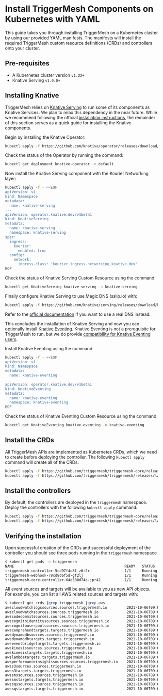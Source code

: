 # Install TriggerMesh Components on Kubernetes with YAML

This guide takes you through installing TriggerMesh on a Kubernetes cluster by using our provided YAML manifests. The manifests will install the required TriggerMesh custom resource definitions (CRDs) and controllers onto your cluster.

## Pre-requisites

* A Kubernetes cluster version `v1.22+`
* Knative Serving `v1.0.0+`

## Installing Knative

TriggerMesh relies on [Knative Serving](https://knative.dev/docs/concepts/#knative-serving) to run some of its components as Knative Services. We plan to relax this dependency in the near future. While we recommend following the official [installation instructions](https://knative.dev/docs/install/operator/knative-with-operators/), the remainder of this section serves as a quick guide for installing the Knative components.

Begin by installing the Knative Operator:

```sh
kubectl apply -f https://github.com/knative/operator/releases/download/knative-v1.8.1/operator.yaml -n default
```

Check the status of the Operator by running the command:

```sh
kubectl get deployment knative-operator -n default
```

Now install the Knative Serving component with the Kourier Networking layer:

```sh
kubectl apply -f - <<EOF
apiVersion: v1
kind: Namespace
metadata:
  name: knative-serving
---
apiVersion: operator.knative.dev/v1beta1
kind: KnativeServing
metadata:
  name: knative-serving
  namespace: knative-serving
spec:
  ingress:
    kourier:
      enabled: true
  config:
    network:
      ingress-class: "kourier.ingress.networking.knative.dev"
EOF
```

Check the status of Knative Serving Custom Resource using the command:

```sh
kubectl get KnativeServing knative-serving -n knative-serving
```

Finally configure Knative Serving to use Magic DNS (sslip.io) with:

```sh
kubectl apply -f https://github.com/knative/serving/releases/download/knative-v1.8.3/serving-default-domain.yaml
```

Refer to the [official documentation](https://knative.dev/docs/install/operator/knative-with-operators/#configure-dns) if you want to use a real DNS instead.

This concludes the installation of Knative Serving and now you can optionally install [Knative Eventing](https://knative.dev/docs/concepts/#knative-eventing). Knative Eventing is not a prerequisite for TriggerMesh to run, but we do provide [compatibility for Knative Eventing users](triggermesh-knative.md).

Install Knative Eventing using the command:

```sh
kubectl apply -f - <<EOF
apiVersion: v1
kind: Namespace
metadata:
  name: knative-eventing
---
apiVersion: operator.knative.dev/v1beta1
kind: KnativeEventing
metadata:
  name: knative-eventing
  namespace: knative-eventing
EOF
```

Check the status of Knative Eventing Custom Resource using the command:

```sh
kubectl get KnativeEventing knative-eventing -n knative-eventing
```

## Install the CRDs

All TriggerMesh APIs are implemented as Kubernetes CRDs, which we need to create before deploying the controller. The following `kubectl apply` command will create all of the CRDs.

```sh
kubectl apply -f https://github.com/triggermesh/triggermesh-core/releases/latest/download/triggermesh-core-crds.yaml
kubectl apply -f https://github.com/triggermesh/triggermesh/releases/latest/download/triggermesh-crds.yaml
```

## Install the controllers

By default, the controllers are deployed in the `triggermesh` namespace. Deploy the controllers with the following `kubectl apply` command:

```sh
kubectl apply -f https://github.com/triggermesh/triggermesh-core/releases/latest/download/triggermesh-core.yaml
kubectl apply -f https://github.com/triggermesh/triggermesh/releases/latest/download/triggermesh.yaml
```

## Verifying the installation

Upon successful creation of the CRDs and successful deployment of the controller you should see three pods running in the `triggermesh` namespace

```sh
$ kubectl get pods -n triggermesh
NAME                                                   READY   STATUS    RESTARTS   AGE
triggermesh-controller-5cd97f4c8f-z6r2r                1/1     Running   0          57m
triggermesh-webhook-79cd8d6f5d-gf2lj                   1/1     Running   0          57m
triggermesh-core-controller-64c588d74c-jpr42           1/1     Running   0          57m
```

All event sources and targets will be available to you as new API objects. For example, you can list all AWS related sources and targets with:

```sh
$ kubectl get crds |grep triggermesh |grep aws
awscloudwatchlogssources.sources.triggermesh.io         2021-10-06T09:01:27Z
awscloudwatchsources.sources.triggermesh.io             2021-10-06T09:01:27Z
awscodecommitsources.sources.triggermesh.io             2021-10-06T09:01:27Z
awscognitoidentitysources.sources.triggermesh.io        2021-10-06T09:01:27Z
awscognitouserpoolsources.sources.triggermesh.io        2021-10-06T09:01:27Z
awscomprehendtargets.targets.triggermesh.io             2021-10-06T09:01:28Z
awsdynamodbsources.sources.triggermesh.io               2021-10-06T09:01:28Z
awsdynamodbtargets.targets.triggermesh.io               2021-10-06T09:01:28Z
awseventbridgetargets.targets.triggermesh.io            2021-10-06T09:01:28Z
awskinesissources.sources.triggermesh.io                2021-10-06T09:01:28Z
awskinesistargets.targets.triggermesh.io                2021-10-06T09:01:29Z
awslambdatargets.targets.triggermesh.io                 2021-10-06T09:01:29Z
awsperformanceinsightssources.sources.triggermesh.io    2021-10-06T09:01:29Z
awss3sources.sources.triggermesh.io                     2021-10-06T09:01:29Z
awss3targets.targets.triggermesh.io                     2021-10-06T09:01:29Z
awssnssources.sources.triggermesh.io                    2021-10-06T09:01:30Z
awssnstargets.targets.triggermesh.io                    2021-10-06T09:01:30Z
awssqssources.sources.triggermesh.io                    2021-10-06T09:01:30Z
awssqstargets.targets.triggermesh.io                    2021-10-06T09:01:30Z
```
